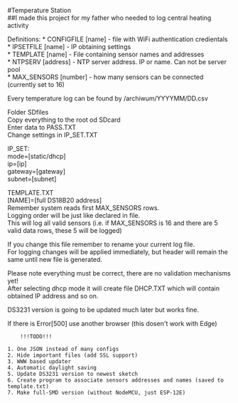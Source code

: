 #Temperature Station  
##I made this project for my father who needed to log central heating activity  

Definitions:
	* CONFIGFILE [name] - file with WiFi authentication credientals  
	* IPSETFILE [name] - IP obtaining settings  
	* TEMPLATE [name] - File containing sensor names and addresses  
	* NTPSERV [address] - NTP server address. IP or name. Can not be server pool  
	* MAX_SENSORS [number] - how many sensors can be connected (currently set to 16)  

Every temperature log can be found by /archiwum/YYYYMM/DD.csv  

Folder SDfiles  
	Copy everything to the root od SDcard  
	Enter data to PASS.TXT  
	Change settings in IP_SET.TXT  

IP_SET:  
	mode=[static/dhcp]  
	ip=[ip]  
	gateway=[gateway]  
	subnet=[subnet]  

TEMPLATE.TXT  
	[NAME]=[full DS18B20 address]  
Remember system reads first MAX_SENSORS rows.  
Logging order will be just like declared in file.  
This will log all valid sensors (i.e. if MAX_SENSORS is 16 and there are 5 valid data rows, these 5 will be logged)  

If you change this file remember to rename your current log file.  
For logging changes will be applied immediately, but header will remain the same until new file is generated.  
	
Please note everything must be correct, there are no validation mechanisms yet!  
After selecting dhcp mode it will create file DHCP.TXT which will contain obtained IP address and so on.  


DS3231 version is going to be updated much later but works fine.  

If there is Error[500] use another browser (this dosen't work with Edge)  
	
		!!!TODO!!!  

	1. One JSON instead of many configs  
	2. Hide important files (add SSL support)  
	3. WWW based updater  
	4. Automatic daylight saving  
	5. Update DS3231 version to newest sketch  
	6. Create program to associate sensors addresses and names (saved to template.txt)  
	7. Make full-SMD version (without NodeMCU, just ESP-12E)  	